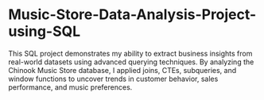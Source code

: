 # Music-Store-Data-Analysis-Project-using-SQL
This SQL project demonstrates my ability to extract business insights from real-world datasets using advanced querying techniques. By analyzing the Chinook Music Store database, I applied joins, CTEs, subqueries, and window functions to uncover trends in customer behavior, sales performance, and music preferences.
